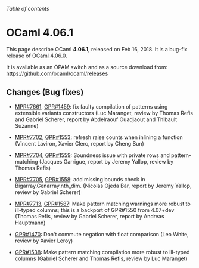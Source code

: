 <!-- ((! set title OCaml 4.06.1 !)) -->
*Table of contents*

# OCaml 4.06.1

This page describe OCaml **4.06.1**, released on Feb 16, 2018.  It is
a bug-fix release of [OCaml 4.06.0](4.06.html).

It is available as an OPAM switch and as a source download from:
https://github.com/ocaml/ocaml/releases

Changes (Bug fixes)
-------------------

- [MPR#7661](https://caml.inria.fr/mantis/view.php?id=7661),
  [GPR#1459](https://github.com/ocaml/ocaml/pull/1459):
  fix faulty compilation of patterns
  using extensible variants constructors
  (Luc Maranget, review by Thomas Refis and Gabriel Scherer, report
  by Abdelraouf Ouadjaout and Thibault Suzanne)

- [MPR#7702](https://caml.inria.fr/mantis/view.php?id=7702),
  [GPR#1553](https://github.com/ocaml/ocaml/pull/1553):
  refresh raise counts when inlining a function
  (Vincent Laviron, Xavier Clerc, report by Cheng Sun)

- [MPR#7704](https://caml.inria.fr/mantis/view.php?id=7704),
  [GPR#1559](https://github.com/ocaml/ocaml/pull/1559):
  Soundness issue with private rows and pattern-matching
  (Jacques Garrigue, report by Jeremy Yallop, review by Thomas Refis)

- [MPR#7705](https://caml.inria.fr/mantis/view.php?id=7705),
  [GPR#1558](https://github.com/ocaml/ocaml/pull/1558):
  add missing bounds check in Bigarray.Genarray.nth_dim.
  (Nicolás Ojeda Bär, report by Jeremy Yallop, review by Gabriel Scherer)

- [MPR#7713](https://caml.inria.fr/mantis/view.php?id=7713),
  [GPR#1587](https://github.com/ocaml/ocaml/pull/1587):
  Make pattern matching warnings more robust
  to ill-typed columns; this is a backport of GPR#1550 from 4.07+dev
  (Thomas Refis, review by Gabriel Scherer, report by Andreas Hauptmann)

- [GPR#1470](https://github.com/ocaml/ocaml/pull/1470):
  Don't commute negation with float comparison
  (Leo White, review by Xavier Leroy)

- [GPR#1538](https://github.com/ocaml/ocaml/pull/1538):
  Make pattern matching compilation more robust to ill-typed columns
  (Gabriel Scherer and Thomas Refis, review by Luc Maranget)
